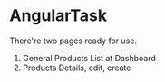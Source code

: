 # AngularTask

There're two pages ready for use.

1) General Products List at Dashboard
2) Products Details, edit, create